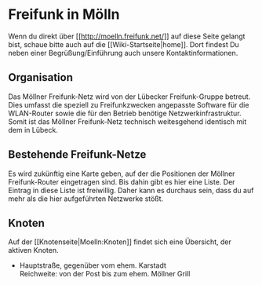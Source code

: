 # Freifunk in Mölln

Wenn du direkt über [[http://moelln.freifunk.net/]] auf diese Seite
gelangt bist, schaue bitte auch auf die
[[Wiki-Startseite|home]]. Dort findest Du neben
einer Begrüßung/Einführung auch unsere Kontaktinformationen.

## Organisation
Das Möllner Freifunk-Netz wird von der Lübecker Freifunk-Gruppe betreut.
Dies umfasst die speziell zu Freifunkzwecken angepasste Software für die
WLAN-Router sowie die für den Betrieb benötige Netzwerkinfrastruktur.
Somit ist das Möllner Freifunk-Netz technisch weitesgehend identisch mit
dem in Lübeck.

## Bestehende Freifunk-Netze
Es wird zukünftig eine Karte geben, auf der die Positionen der Möllner
Freifunk-Router eingetragen sind. Bis dahin gibt es hier eine Liste. Der
Eintrag in diese Liste ist freiwillig. Daher kann es durchaus sein, dass
du auf mehr als die hier aufgeführten Netzwerke stößt.

## Knoten
Auf der [[Knotenseite|Moelln:Knoten]] findet sich eine Übersicht, der aktiven Knoten.

* Hauptstraße, gegenüber vom ehem. Karstadt<br>
  Reichweite: von der Post bis zum ehem. Möllner Grill
